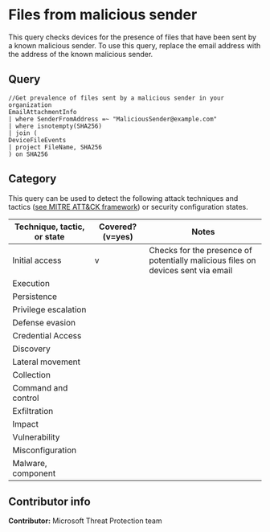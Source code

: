 
# Files from malicious sender

This query checks devices for the presence of files that have been sent by a known malicious sender. To use this query, replace the email address with the address of the known malicious sender.

## Query

```
//Get prevalence of files sent by a malicious sender in your organization
EmailAttachmentInfo
| where SenderFromAddress =~ "MaliciousSender@example.com"
| where isnotempty(SHA256)
| join (
DeviceFileEvents
| project FileName, SHA256
) on SHA256
```

## Category

This query can be used to detect the following attack techniques and tactics ([see MITRE ATT&CK framework](https://attack.mitre.org/)) or security configuration states.

| Technique, tactic, or state | Covered? (v=yes) | Notes |
|------------------------|----------|-------|
| Initial access | v | Checks for the presence of potentially malicious files on devices sent via email |
| Execution |  |  |
| Persistence |  |  | 
| Privilege escalation |  |  |
| Defense evasion |  |  | 
| Credential Access |  |  | 
| Discovery |  |  | 
| Lateral movement |  |  | 
| Collection |  |  | 
| Command and control |  |  | 
| Exfiltration |  |  | 
| Impact |  |  |
| Vulnerability |  |  |
| Misconfiguration |  |  |
| Malware, component |  |  |

## Contributor info

**Contributor:** Microsoft Threat Protection team
